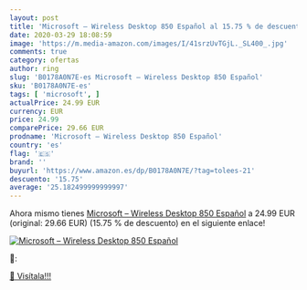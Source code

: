 ```yaml
---
layout: post
title: 'Microsoft – Wireless Desktop 850 Español al 15.75 % de descuento'
date: 2020-03-29 18:08:59
image: 'https://m.media-amazon.com/images/I/41srzUvTGjL._SL400_.jpg'
comments: true
category: ofertas
author: ring
slug: 'B0178A0N7E-es Microsoft – Wireless Desktop 850 Español'
sku: 'B0178A0N7E-es'
tags: [ 'microsoft', ]
actualPrice: 24.99 EUR
currency: EUR
price: 24.99
comparePrice: 29.66 EUR
prodname: 'Microsoft – Wireless Desktop 850 Español'
country: 'es'
flag: '🇪🇸'
brand: ''
buyurl: 'https://www.amazon.es/dp/B0178A0N7E/?tag=tolees-21'
descuento: '15.75'
average: '25.182499999999997'
---
```


Ahora mismo tienes [Microsoft – Wireless Desktop 850 Español](https://www.amazon.es/dp/B0178A0N7E/?tag=tolees-21) a 24.99 EUR (original: 29.66 EUR) (15.75 %  de descuento) en el siguiente enlace!

[![Microsoft – Wireless Desktop 850 Español](https://m.media-amazon.com/images/I/41srzUvTGjL._SL400_.jpg)](https://www.amazon.es/dp/B0178A0N7E/?tag=tolees-21)

🔎:


[🛒 Visítala!!!](https://www.amazon.es/dp/B0178A0N7E/?tag=tolees-21)
